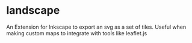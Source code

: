 # landscape
An Extension for Inkscape to export an svg as a set of tiles. Useful when making custom maps to integrate with tools like leaflet.js
